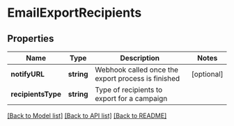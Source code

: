 # EmailExportRecipients

## Properties
Name | Type | Description | Notes
------------ | ------------- | ------------- | -------------
**notifyURL** | **string** | Webhook called once the export process is finished | [optional] 
**recipientsType** | **string** | Type of recipients to export for a campaign | 

[[Back to Model list]](../../README.md#documentation-for-models) [[Back to API list]](../../README.md#documentation-for-api-endpoints) [[Back to README]](../../README.md)


